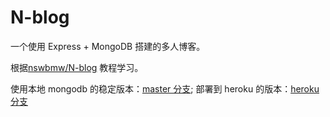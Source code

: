 # N-blog
一个使用 Express + MongoDB 搭建的多人博客。

根据[nswbmw/N-blog](https://github.com/nswbmw/N-blog) 教程学习。

使用本地 mongodb 的稳定版本：[master 分支](https://github.com/JxJayden/N-blog/tree/master);
部署到 heroku 的版本：[heroku 分支](https://github.com/JxJayden/N-blog/tree/heroku)

